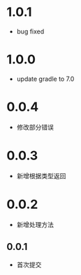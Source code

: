 # 1.0.1

* bug fixed

# 1.0.0

* update gradle to 7.0

# 0.0.4

* 修改部分错误

# 0.0.3

* 新增根据类型返回

# 0.0.2

* 新增处理方法

## 0.0.1

* 首次提交

